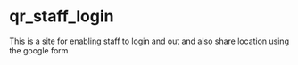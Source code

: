 # qr_staff_login
This is a site for enabling staff to login and out and also share location using the google form
